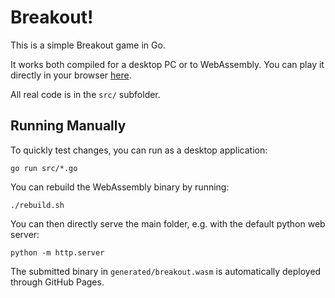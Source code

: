 # Breakout!

This is a simple Breakout game in Go.

It works both compiled for a desktop PC or to WebAssembly. You can play it directly in your browser [here](https://cburchert.github.io/breakout/index.html).

All real code is in the `src/` subfolder.

## Running Manually

To quickly test changes, you can run as a desktop application:

```
go run src/*.go
```

You can rebuild the WebAssembly binary by running:

```
./rebuild.sh
```

You can then directly serve the main folder, e.g. with the default python web server:

```
python -m http.server
```

The submitted binary in `generated/breakout.wasm` is automatically deployed through GitHub Pages.